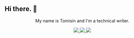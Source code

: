 ## Hi there. 👋
<p align = "center">
  My name is Tomisin and I'm a technical writer. 
</p>
<p align = "center">
  <a href ="https://wwww.linkedin.com/tomisin-olujinmi">
    <img src="https://img.shields.io/badge/LinkedIn-0077B5?style=for-the-badge&logo=linkedin&logoColor=white" />
  </a>
  <a href = "https://www.x.com/hectoraisin">
    <img src="https://img.shields.io/badge/X-000000?style=for-the-badge&logo=x&logoColor=white" />
  </a>
  <a href = "https://t.me/Spector616">
    <img src ="https://img.shields.io/badge/Telegram-2CA5E0?style=for-the-badge&logo=telegram&logoColor=white" />
  </a>
</p>
<!--
**Hectoraisin/hectoraisin** is a ✨ _special_ ✨ repository because its `README.md` (this file) appears on your GitHub profile.

Here are some ideas to get you started:

- 🔭 I’m currently working on ...
- 🌱 I’m currently learning Python, embedded hardware, and technical communication
- 👯 I’m looking to collaborate on ...
- 🤔 I’m looking for help with ...
- 💬 Ask me about ...
- 📫 How to reach me: ...
- ⚡ Fun fact: ...
-->
